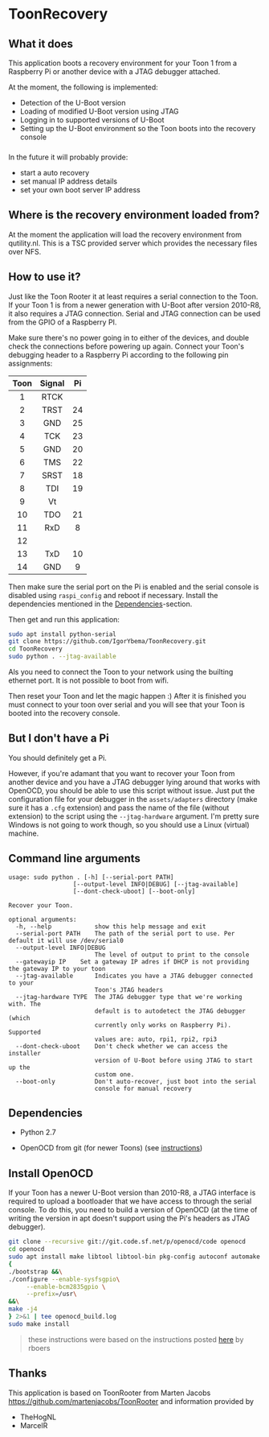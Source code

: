 # ToonRecovery

## What it does
This application boots a recovery environment for your Toon 1 from a Raspberry Pi or another device with a JTAG debugger attached.

At the moment, the following is implemented:
 - Detection of the U-Boot version
 - Loading of modified U-Boot version using JTAG
 - Logging in to supported versions of U-Boot
 - Setting up the U-Boot environment so the Toon boots into the recovery console

###
In the future it will probably provide:
- start a auto recovery
- set manual IP address details
- set your own boot server IP address

## Where is the recovery environment loaded from?

At the moment the application will load the recovery environment from qutility.nl. This is a TSC provided server which provides the necessary files over NFS.

## How to use it?

Just like the Toon Rooter it at least requires a serial connection to the Toon. If your Toon 1 is from a newer generation with U-Boot after version 2010-R8, it also requires a JTAG connection. Serial and JTAG connection can be used from the GPIO of a Raspberry PI.

Make sure there's no power going in to either of the devices, and double check the connections
before powering up again.
Connect your Toon's debugging header to a Raspberry Pi according to the following pin assignments:

| Toon | Signal | Pi   |
|:----:|:------:|:----:|
|  1   |  RTCK  |      |
|  2   |  TRST  |  24  |
|  3   |  GND   |  25  |
|  4   |  TCK   |  23  |
|  5   |  GND   |  20  |
|  6   |  TMS   |  22  |
|  7   |  SRST  |  18  |
|  8   |  TDI   |  19  |
|  9   |  Vt    |      |
|  10  |  TDO   |  21  |
|  11  |  RxD   |  8   |
|  12  |        |      |
|  13  |  TxD   |  10  |
|  14  |  GND   |  9   |


Then make sure the serial port on the Pi is enabled and the serial console is disabled
using `raspi_config` and reboot if necessary. Install the dependencies mentioned in the
[Dependencies](#dependencies)-section.

Then get and run this application:
```bash
sudo apt install python-serial
git clone https://github.com/IgorYbema/ToonRecovery.git
cd ToonRecovery
sudo python . --jtag-available
```

Als you need to connect the Toon to your network using the builting ethernet port. It is not possible to boot from wifi.

Then reset your Toon and let the magic happen :) After it is finished you must connect to your toon over serial and you will see that your Toon is booted into the recovery console.

## But I don't have a Pi

You should definitely get a Pi.

However, if you're adamant that you want to recover your Toon from another device and
you have a JTAG debugger lying around that works with OpenOCD, you should be able to
use this script without issue. Just put the configuration file for your debugger in the
`assets/adapters` directory (make sure it has a `.cfg` extension) and pass the name
of the file (without extension) to the script using the `--jtag-hardware` argument.
I'm pretty sure Windows is not going to work though, so you should use a Linux
(virtual) machine.

## Command line arguments

```
usage: sudo python . [-h] [--serial-port PATH]
                  [--output-level INFO|DEBUG] [--jtag-available]
                  [--dont-check-uboot] [--boot-only]

Recover your Toon.

optional arguments:
  -h, --help            show this help message and exit
  --serial-port PATH    The path of the serial port to use. Per default it will use /dev/serial0 
  --output-level INFO|DEBUG
                        The level of output to print to the console
  --gatewayip IP	Set a gateway IP adres if DHCP is not providing the gateway IP to your toon
  --jtag-available      Indicates you have a JTAG debugger connected to your
                        Toon's JTAG headers
  --jtag-hardware TYPE  The JTAG debugger type that we're working with. The
                        default is to autodetect the JTAG debugger (which
                        currently only works on Raspberry Pi). Supported
                        values are: auto, rpi1, rpi2, rpi3
  --dont-check-uboot    Don't check whether we can access the installer
                        version of U-Boot before using JTAG to start up the
                        custom one.
  --boot-only           Don't auto-recover, just boot into the serial
                        console for manual recovery
```

## Dependencies

- Python 2.7

- OpenOCD from git (for newer Toons) (see [instructions](#install-openocd))

## Install OpenOCD
If your Toon has a newer U-Boot version than 2010-R8, a JTAG interface is required to
upload a bootloader that we have access to through the serial console. To do this,
you need to build a version of OpenOCD (at the time of writing the version in apt
doesn't support using the Pi's headers as JTAG debugger).

```bash
git clone --recursive git://git.code.sf.net/p/openocd/code openocd
cd openocd
sudo apt install make libtool libtool-bin pkg-config autoconf automake texinfo libusb-1.0 libusb-dev
{
./bootstrap &&\
./configure --enable-sysfsgpio\
     --enable-bcm2835gpio \
     --prefix=/usr\
&&\
make -j4
} 2>&1 | tee openocd_build.log
sudo make install
```
> these instructions were based on the instructions posted [here](https://www.domoticaforum.eu/viewtopic.php?f=87&t=11230&start=210#p83745) by rboers

## Thanks
This application is based on ToonRooter from Marten Jacobs https://github.com/martenjacobs/ToonRooter and information provided by
- TheHogNL
- MarcelR
